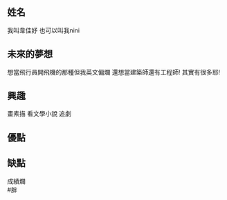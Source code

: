 
## 姓名
我叫韋佳妤 也可以叫我nini

## 未來的夢想
想當飛行員開飛機的那種但我英文偏爛
還想當建築師還有工程師!
其實有很多耶! 

## 興趣
畫素描 看文學小說 追劇


## 優點



## 缺點
成績爛  
#胖
